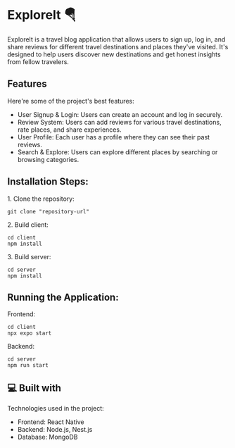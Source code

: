 <h1 align="left" id="title">ExploreIt 🪂</h1>

<p id="description">ExploreIt is a travel blog application that allows users to sign up, log in, and share reviews for different travel destinations and places they've visited. It's designed to help users discover new destinations and get honest insights from fellow travelers.</p>

  
  
<h2>Features</h2>

Here're some of the project's best features:

*   User Signup & Login: Users can create an account and log in securely.
*   Review System: Users can add reviews for various travel destinations, rate places, and share experiences.
*   User Profile: Each user has a profile where they can see their past reviews.
*   Search & Explore: Users can explore different places by searching or browsing categories.


<h2>Installation Steps:</h2>

<p>1. Clone the repository:</p>

```
git clone "repository-url"
```

<p>2. Build client:</p>

```
cd client
npm install
```
<p>3. Build server:</p>

```
cd server
npm install
```

<h2>Running the Application:</h2>

<p>Frontend:</p>

```
cd client
npx expo start
```

<p>Backend:</p>

```
cd server
npm run start
```
  
  
<h2>💻 Built with</h2>

Technologies used in the project:

*   Frontend: React Native
*   Backend: Node.js, Nest.js
*   Database: MongoDB
